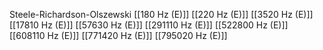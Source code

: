 Steele-Richardson-Olszewski
[[180 Hz (E)]]
[[220 Hz (E)]]
[[3520 Hz (E)]]
[[17810 Hz (E)]]
[[57630 Hz (E)]]
[[291110 Hz (E)]]
[[522800 Hz (E)]]
[[608110 Hz (E)]]
[[771420 Hz (E)]]
[[795020 Hz (E)]]